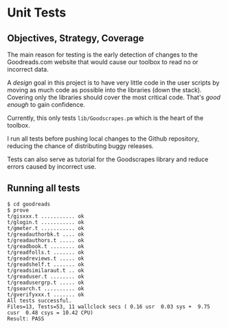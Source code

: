 # Unit Tests

## Objectives, Strategy, Coverage

The main reason for testing is the early detection of changes to the
Goodreads.com website that would cause our toolbox to read no or incorrect data.

A _design_ goal in this project is to have very little code in the user scripts 
by moving as much code as possible into the libraries (down the stack).
Covering only the libraries should cover the most critical code.
That's _good enough_ to gain confidence.

Currently, this only tests `lib/Goodscrapes.pm` which is the heart of the toolbox.

I run all tests before pushing local changes to the Github repository, 
reducing the chance of distributing buggy releases.

Tests can also serve as tutorial for the Goodscrapes library and reduce 
errors caused by incorrect use.

## Running all tests

```console
$ cd goodreads
$ prove
t/gisxxx.t ........... ok   
t/glogin.t ........... ok   
t/gmeter.t ........... ok   
t/greadauthorbk.t .... ok   
t/greadauthors.t ..... ok   
t/greadbook.t ........ ok   
t/greadfolls.t ....... ok   
t/greadreviews.t ..... ok   
t/greadshelf.t ....... ok    
t/greadsimilaraut.t .. ok   
t/greaduser.t ........ ok   
t/greadusergrp.t ..... ok   
t/gsearch.t .......... ok    
t/gverifyxxx.t ....... ok   
All tests successful.
Files=13, Tests=53, 11 wallclock secs ( 0.16 usr  0.03 sys +  9.75 cusr  0.48 csys = 10.42 CPU)
Result: PASS
```



